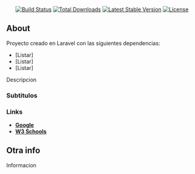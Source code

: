 <p align="center"> </p>

<p align="center">
<a href="https://travis-ci.org/laravel/framework"><img src="https://travis-ci.org/laravel/framework.svg" alt="Build Status"></a>
<a href="https://packagist.org/packages/laravel/framework"><img src="https://img.shields.io/packagist/dt/laravel/framework" alt="Total Downloads"></a>
<a href="https://packagist.org/packages/laravel/framework"><img src="https://img.shields.io/packagist/v/laravel/framework" alt="Latest Stable Version"></a>
<a href="https://packagist.org/packages/laravel/framework"><img src="https://img.shields.io/packagist/l/laravel/framework" alt="License"></a>
</p>

## About

Proyecto creado en Laravel con las siguientes dependencias:

- [Listar]
- [Listar]
- [Listar]

Descripcion

### Subtitulos


### Links

- **[Google](https://google.com/)**
- **[W3 Schools ](https://w3schools.com)**


## Otra info

Informacion
